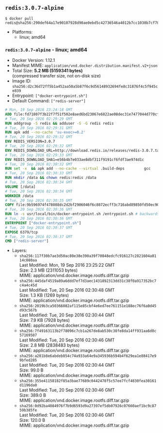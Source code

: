 ## `redis:3.0.7-alpine`

```console
$ docker pull redis@sha256:290def64a17e90107928d90ae0ebd5c42736546a4012b7cc1038b7cf784e269d
```

-	Platforms:
	-	linux; amd64

### `redis:3.0.7-alpine` - linux; amd64

-	Docker Version: 1.12.1
-	Manifest MIME: `application/vnd.docker.distribution.manifest.v2+json`
-	Total Size: **5.2 MB (5159341 bytes)**  
	(compressed transfer size, not on-disk size)
-	Image ID: `sha256:d2c36d72ff5b1a452aa50a5b87f6c9d56148932694fe8c31876f4c5f945ce839`
-	Entrypoint: `["docker-entrypoint.sh"]`
-	Default Command: `["redis-server"]`

```dockerfile
# Mon, 19 Sep 2016 23:24:18 GMT
ADD file:fd71807f3b22f7f51f502e8aed6bd23067e6822ae08dec31e7477044d770cf48 in / 
# Tue, 20 Sep 2016 02:29:29 GMT
RUN addgroup -S redis && adduser -S -G redis redis
# Tue, 20 Sep 2016 02:29:31 GMT
RUN apk add --no-cache 'su-exec>=0.2'
# Tue, 20 Sep 2016 02:29:32 GMT
ENV REDIS_VERSION=3.0.7
# Tue, 20 Sep 2016 02:29:32 GMT
ENV REDIS_DOWNLOAD_URL=http://download.redis.io/releases/redis-3.0.7.tar.gz
# Tue, 20 Sep 2016 02:29:33 GMT
ENV REDIS_DOWNLOAD_SHA1=e56b4b7e033ae8dbf311f9191cf6fdf3ae974d1c
# Tue, 20 Sep 2016 02:30:32 GMT
RUN set -x 	&& apk add --no-cache --virtual .build-deps 		gcc 		linux-headers 		make 		musl-dev 		tar 	&& wget -O redis.tar.gz "$REDIS_DOWNLOAD_URL" 	&& echo "$REDIS_DOWNLOAD_SHA1 *redis.tar.gz" | sha1sum -c - 	&& mkdir -p /usr/src/redis 	&& tar -xzf redis.tar.gz -C /usr/src/redis --strip-components=1 	&& rm redis.tar.gz 	&& make -C /usr/src/redis 	&& make -C /usr/src/redis install 	&& rm -r /usr/src/redis 	&& apk del .build-deps
# Tue, 20 Sep 2016 02:30:33 GMT
RUN mkdir /data && chown redis:redis /data
# Tue, 20 Sep 2016 02:30:34 GMT
VOLUME [/data]
# Tue, 20 Sep 2016 02:30:34 GMT
WORKDIR /data
# Tue, 20 Sep 2016 02:30:35 GMT
COPY file:9b596974f478088dc2d2bf2906046f6c8872ecff3c716abd89850fd50ec90c47 in /usr/local/bin/ 
# Tue, 20 Sep 2016 02:30:36 GMT
RUN ln -s usr/local/bin/docker-entrypoint.sh /entrypoint.sh # backwards compat
# Tue, 20 Sep 2016 02:30:36 GMT
ENTRYPOINT ["docker-entrypoint.sh"]
# Tue, 20 Sep 2016 02:30:37 GMT
EXPOSE 6379/tcp
# Tue, 20 Sep 2016 02:30:37 GMT
CMD ["redis-server"]
```

-	Layers:
	-	`sha256:117f30b7ae3d50ac80e38e390a39f70848edcfc916127c2821604a8114c080aa`  
		Last Modified: Mon, 19 Sep 2016 23:25:22 GMT  
		Size: 2.3 MB (2311053 bytes)  
		MIME: application/vnd.docker.image.rootfs.diff.tar.gzip
	-	`sha256:445daf4519a89a6ddd7ef7d3aec1431892313dd31c38f0a917352bc7c4a4c45d`  
		Last Modified: Tue, 20 Sep 2016 02:30:48 GMT  
		Size: 1.3 KB (1269 bytes)  
		MIME: application/vnd.docker.image.rootfs.diff.tar.gzip
	-	`sha256:2019b3ca50366082af115e85cbf4e6ed7ee761151e188ec76f6a0d45d93c567b`  
		Last Modified: Tue, 20 Sep 2016 02:30:44 GMT  
		Size: 7.9 KB (7928 bytes)  
		MIME: application/vnd.docker.image.rootfs.diff.tar.gzip
	-	`sha256:7f49163113b2f78096c7cb1a267de8ab530c38fe8da14ff931aa6d0c57169507`  
		Last Modified: Tue, 20 Sep 2016 02:30:46 GMT  
		Size: 2.8 MB (2838483 bytes)  
		MIME: application/vnd.docker.image.rootfs.diff.tar.gzip
	-	`sha256:a281b8e6abdeb854c74a933a64e9a345936b594b4f629ea1e88417e99bfed285`  
		Last Modified: Tue, 20 Sep 2016 02:30:44 GMT  
		Size: 99.0 B  
		MIME: application/vnd.docker.image.rootfs.diff.tar.gzip
	-	`sha256:355e41158182f85a3bae77689c0442478f5c57ee7fcf4830fea30161d1196da0`  
		Last Modified: Tue, 20 Sep 2016 02:30:46 GMT  
		Size: 389.0 B  
		MIME: application/vnd.docker.image.rootfs.diff.tar.gzip
	-	`sha256:0d92ba4084976f7b9d6593d9a27397ef5db07926c07660aef1bc9c8759b385fe`  
		Last Modified: Tue, 20 Sep 2016 02:30:46 GMT  
		Size: 120.0 B  
		MIME: application/vnd.docker.image.rootfs.diff.tar.gzip

